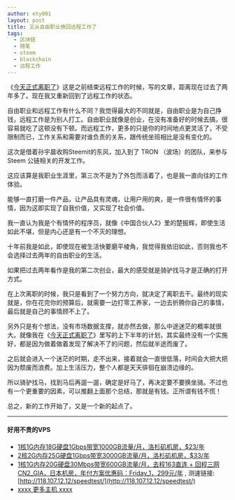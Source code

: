 ```yaml
---
author: ety001
layout: post
title: 又从自由职业换回远程工作了
tags:
  - 区块链
  - 随笔
  - steem
  - blockchain
  - 远程工作
---
```


《[今天正式离职了](https://mp.weixin.qq.com/s/WIW3QWunQF__9f4iIR8Ffw)》这是之前结束远程工作的时候，写的文章，距离现在过去了两年多了。现在我又重新回到了远程工作的状态。

自由职业和远程工作有什么不同？我觉得最大的不同就是，自由职业是为自己挣钱，远程工作是为别人打工。自由职业就像是创业，在没有准备好的时候去搞，很容易就吃了这顿没有下顿。而远程工作，更多的只是你的时间地点更灵活了，不受限制而已，工作关系和需要对谁负责的关系，跟传统坐班相比是没有变化的。

这次是借着孙宇晨收购Steemit的东风，加入到了 TRON （波场）的团队，来参与 Steem 公链相关的开发工作。

这应该算是我职业生涯里，第三次不是为了外包而活着了，也是我一直向往的工作体验。

能够一直打磨一件产品，让产品具有灵魂，让用户用的爽，是一件很有情怀的事情，因为这即实现了自我价值，又实现了社会价值。

我一直认为我是个有情怀的程序员，就像《中国合伙人2》里的楚振辉，即使生活如此不堪，但是内心还是有一个不灭的理想。

十年前我是如此，即使现在被生活快要磨平棱角，我觉得我依旧如此，否则我也不会选择过去两年的自由职业的生活。

如果把过去两年看作是我的第二次创业，最大的感受就是骑驴找马才是正确的打开方式。

在上次离职的时候，我只是看到了一个努力方向，就决定了离职去干。最终的现实就是，你在花完你的预算后，就需要一边打零工养家，一边去折腾你自己的事情，最后就是自己的事情顾不上了。

另外只是有个想法，没有市场数据支撑，就亦然去做，那么中途迷茫的概率就很大。就像我在《[今天正式离职了](https://mp.weixin.qq.com/s/WIW3QWunQF__9f4iIR8Ffw)》里写的上下半年的计划，其实最终没有一个实施好，都是因为做着做着发现了解决不了的问题，然后就半途而废了。

之后就会进入一个迷茫的时期，走不出来，接着就会一直很低落，时间会大把大把因为颓废而浪费。加上生活压力，整个人都是天天徘徊在崩溃边缘的。

所以骑驴找马，找到马后再遛一遛，确定是好马了，再决定要不要换坐骑。不过也有一个更重要的因素，可以推翻上面那个总结，那就是有钱。正所谓有钱不慌！

总之，新的工作开始了，又是一个新的起点了。

---
#### 好用不贵的VPS
* [1核1G内存18G硬盘1Gbps带宽1000GB流量/月，洛杉矶机房，$23/年](https://my.racknerd.com/aff.php?aff=856&pid=207)
* [2核2G内存25G硬盘1Gbps带宽3000GB流量/月，洛杉矶机房，$33/年](https://my.racknerd.com/aff.php?aff=856&pid=208)
* [1核1G内存20G硬盘30Mbps带宽600GB流量/月，去程163直连 + 回程三网CN2_GIA，日本机房，年付方案优惠码：Friday_1，299元/年](https://kvm.yunserver.com/aff.php?aff=140&pid=79) , 测速链接: [http://118.107.12.12/speedtest/](http://118.107.12.12/speedtest/)
* [xxxx 更多主机 xxxx](https://1hour.win/)

